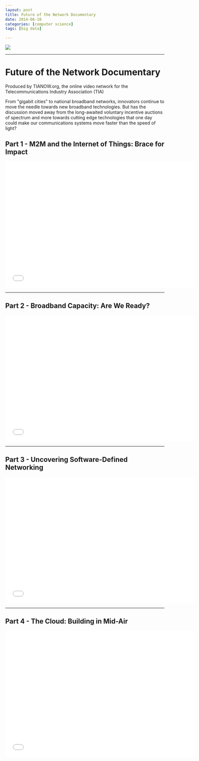 ```yaml
---
layout: post
title: Future of the Network Documentary
date: 2014-06-10
categories: [computer science]
tags: [big data]

---
```


[![](http://sungsoo.github.com/images/sdn.png)](http://sungsoo.github.com/images/sdn.png)

---

# Future of the Network Documentary

Produced by TIANOW.org, the online video network for the Telecommunications Industry Association (TIA)

From "gigabit cities" to national broadband networks, innovators continue to move the needle towards new broadband technologies. But has the discussion moved away from the long-awaited voluntary incentive auctions of spectrum and more towards cutting edge technologies that one day could make our communications systems move faster than the speed of light?


## Part 1 - M2M and the Internet of Things: Brace for Impact

<iframe width="600" height="400" src="//www.youtube.com/embed/L24j08q_zVo" frameborder="0" allowfullscreen></iframe>

---

## Part 2 - Broadband Capacity: Are We Ready?


<iframe width="600" height="400" src="//www.youtube.com/embed/iVR71geRYvA" frameborder="0" allowfullscreen></iframe>

---

## Part 3 - Uncovering Software-Defined Networking

<iframe width="600" height="400" src="//www.youtube.com/embed/YtHdHlRnXtk" frameborder="0" allowfullscreen></iframe>

---

## Part 4 - The Cloud: Building in Mid-Air

<iframe width="600" height="400" src="//www.youtube.com/embed/MDTRQ0dbcRE" frameborder="0" allowfullscreen></iframe>

